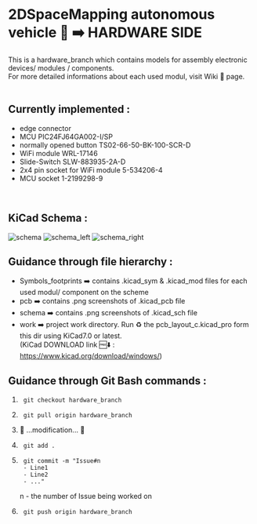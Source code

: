 # 2DSpaceMapping autonomous vehicle 🚗 ➡️ HARDWARE SIDE

This is a hardware_branch which contains models for assembly electronic devices/ modules / components. <br />
For more detailed informations about each used modul, visit Wiki 📜 page. <br />
 <br />
## Currently implemented :
  - edge connector
  - MCU PIC24FJ64GA002-I/SP
  - normally opened button TS02-66-50-BK-100-SCR-D
  - WiFi module WRL-17146
  - Slide-Switch SLW-883935-2A-D
  - 2x4 pin socket for WiFi module 5-534206-4
  - MCU socket 1-2199298-9
<br />

## KiCad Schema : 
![schema](https://github.com/codeandrelax/2DSpaceMapping_C/assets/93439549/00e11fdd-a0b7-4c42-8b14-3522711066e8)
![schema_left](https://github.com/codeandrelax/2DSpaceMapping_C/assets/93439549/0deb4d70-5c87-4875-b34a-4d397c3f7102)
![schema_right](https://github.com/codeandrelax/2DSpaceMapping_C/assets/93439549/4b538655-138f-4aef-9f1a-e5aa8712c403)

## Guidance through file hierarchy :
  - Symbols_footprints ➡️ contains .kicad_sym & .kicad_mod files for each used modul/ component on the scheme
  - pcb ➡️  contains .png screenshots of .kicad_pcb file
  - schema ➡️  contains .png screenshots of .kicad_sch file
  - work ➡️  project work directory. Run ♻️ the pcb_layout_c.kicad_pro form this dir using KiCad7.0 or latest. <br /> (KiCad DOWNLOAD link 🆓⬇️ : https://www.kicad.org/download/windows/)

## Guidance through Git Bash commands :
1. 		git checkout hardware_branch
2. 		git pull origin hardware_branch
3. 🚧 ...modification... 🚧
4. 		git add .
5. 		git commit -m "Issue#n
   		- Line1
   		- Line2
   		- ..."
     n  - the number of Issue being worked on
7. 		git push origin hardware_branch
